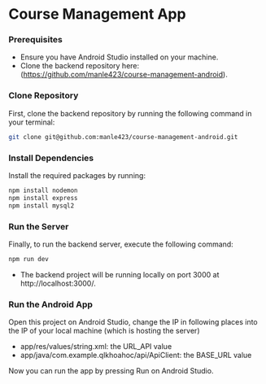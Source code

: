 # Course Management App


### Prerequisites
- Ensure you have Android Studio installed on your machine. 
- Clone the backend repository here: (https://github.com/manle423/course-management-android).

### Clone Repository
First, clone the backend repository by running the following command in your terminal:

```bash
git clone git@github.com:manle423/course-management-android.git
```


### Install Dependencies
Install the required packages by running:
```bash
npm install nodemon
npm install express
npm install mysql2
```

### Run the Server
Finally, to run the backend server, execute the following command:
```bash
npm run dev
```
- The backend project will be running locally on port 3000 at http://localhost:3000/. 

### Run the Android App
Open this project on Android Studio, change the IP in following places into the IP of your local machine (which is hosting the server)
- app/res/values/string.xml: the URL_API value
- app/java/com.example.qlkhoahoc/api/ApiClient: the BASE_URL value
  
Now you can run the app by pressing Run on Android Studio.
